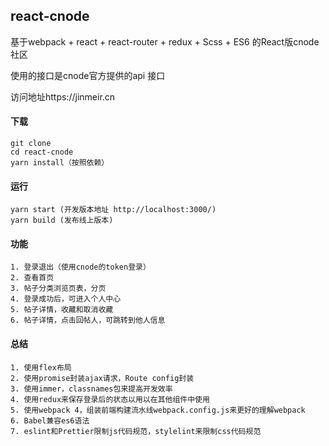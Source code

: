 ## react-cnode
<p>基于webpack + react + react-router + redux + Scss + ES6 的React版cnode社区</p>
<p>使用的接口是cnode官方提供的api 接口<p>
<p>访问地址<a src="https://jinmeir.cn">https://jinmeir.cn</a></p>

#### 下载

```
git clone
cd react-cnode
yarn install（按照依赖）
```
#### 运行
```
yarn start (开发版本地址 http://localhost:3000/)
yarn build (发布线上版本)
```
#### 功能

```
1. 登录退出（使用cnode的token登录）
2. 查看首页
3. 帖子分类浏览页表，分页
4. 登录成功后，可进入个人中心
5. 帖子详情，收藏和取消收藏
6. 帖子详情，点击回帖人，可跳转到他人信息
```

#### 总结
```
1. 使用flex布局
2. 使用promise封装ajax请求，Route config封装
3. 使用immer，classnames包来提高开发效率
4. 使用redux来保存登录后的状态以用以在其他组件中使用
5. 使用webpack 4，组装前端构建流水线webpack.config.js来更好的理解webpack
6. Babel兼容es6语法
7. eslint和Prettier限制js代码规范，stylelint来限制css代码规范
```